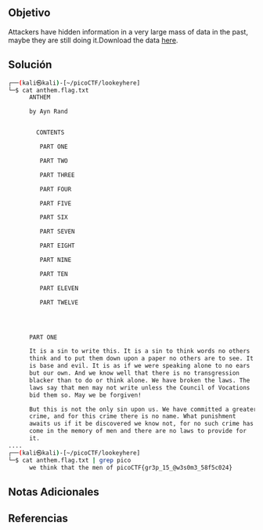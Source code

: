 ## Objetivo
Attackers have hidden information in a very large mass of data in the past, maybe they are still doing it.Download the data [here](https://artifacts.picoctf.net/c/125/anthem.flag.txt).
## Solución
```bash
┌──(kali㉿kali)-[~/picoCTF/lookeyhere]
└─$ cat anthem.flag.txt 
      ANTHEM

      by Ayn Rand


        CONTENTS

         PART ONE

         PART TWO

         PART THREE

         PART FOUR

         PART FIVE

         PART SIX

         PART SEVEN

         PART EIGHT

         PART NINE

         PART TEN

         PART ELEVEN

         PART TWELVE




      PART ONE

      It is a sin to write this. It is a sin to think words no others
      think and to put them down upon a paper no others are to see. It
      is base and evil. It is as if we were speaking alone to no ears
      but our own. And we know well that there is no transgression
      blacker than to do or think alone. We have broken the laws. The
      laws say that men may not write unless the Council of Vocations
      bid them so. May we be forgiven!

      But this is not the only sin upon us. We have committed a greater
      crime, and for this crime there is no name. What punishment
      awaits us if it be discovered we know not, for no such crime has
      come in the memory of men and there are no laws to provide for
      it.
....
┌──(kali㉿kali)-[~/picoCTF/lookeyhere]
└─$ cat anthem.flag.txt | grep pico     
      we think that the men of picoCTF{gr3p_15_@w3s0m3_58f5c024}


```
## Notas Adicionales

## Referencias
